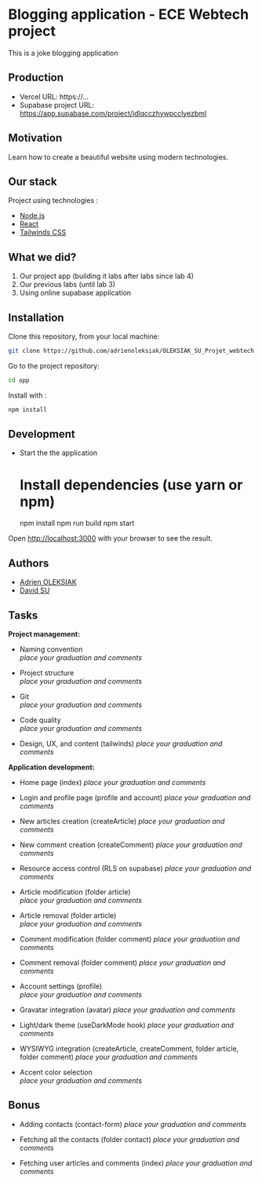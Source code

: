 # Blogging application - ECE Webtech project

This is a joke blogging application 

## Production 

- Vercel URL: https://...
- Supabase project URL: https://app.supabase.com/project/idlqcczhywpcclyezbml

## Motivation

Learn how to create a beautiful website using modern technologies.

## Our stack

Project using technologies :
- [Node.js](https://nodejs.org/en/about/)
- [React](https://reactjs.org/docs/getting-started.html)
- [Tailwinds CSS](https://tailwindcss.com/)

## What we did?

1. Our project app (building it labs after labs since lab 4)
2. Our previous labs (until lab 3)
3. Using online supabase application

## Installation

Clone this repository, from your local machine:
  ```bash
  git clone https://github.com/adrienoleksiak/OLEKSIAK_SU_Projet_webtech
  ```

Go to the project repository:
  ```bash
  cd app
  ```
  
Install with :
  ```bash
  npm install
  ```

## Development

* Start the the application
  # Install dependencies (use yarn or npm)
  npm install
  npm run build
  npm start

Open [http://localhost:3000](http://localhost:3000) with your browser to see the result.

## Authors

- [Adrien OLEKSIAK](https://github.com/adrienoleksiak)
- [David SU](https://github.com/dvdbx)

## Tasks
  
**Project management:**

* Naming convention   
  *place your graduation and comments*

* Project structure   
  *place your graduation and comments*

* Git   
  *place your graduation and comments*

* Code quality   
  *place your graduation and comments*

* Design, UX, and content (tailwinds) 
  *place your graduation and comments*

**Application development:**

* Home page (index)
  *place your graduation and comments*

* Login and profile page (profile and account)
  *place your graduation and comments*

* New articles creation (createArticle)
  *place your graduation and comments*

* New comment creation  (createComment)
  *place your graduation and comments*

* Resource access control (RLS on supabase)
  *place your graduation and comments*

* Article modification (folder article)  
  *place your graduation and comments*

* Article removal (folder article)  
  *place your graduation and comments*

* Comment modification (folder comment)
  *place your graduation and comments*

* Comment removal (folder comment)
  *place your graduation and comments*

* Account settings (profile)   
  *place your graduation and comments*
  
* Gravatar integration (avatar)
  *place your graduation and comments*

* Light/dark theme (useDarkMode hook)
  *place your graduation and comments*

* WYSIWYG integration (createArticle, createComment, folder article, folder comment)
  *place your graduation and comments*

* Accent color selection   
  *place your graduation and comments*

## Bonus

* Adding contacts (contact-form)
  *place your graduation and comments*

* Fetching all the contacts (folder contact)
  *place your graduation and comments*

* Fetching user articles and comments (index)
  *place your graduation and comments*
